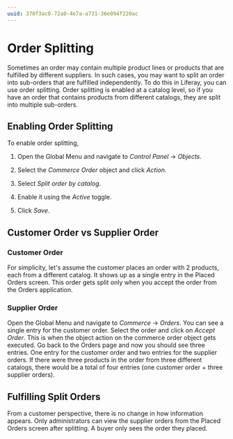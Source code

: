 ```yaml
---
uuid: 370f3ac0-72a0-4e7a-a731-36e094f220ac
---
```

# Order Splitting

Sometimes an order may contain multiple product lines or products that are fulfilled by different suppliers. In such cases, you may want to split an order into sub-orders that are fulfilled independently. To do this in Liferay, you can use order splitting. Order splitting is enabled at a catalog level, so if you have an order that contains products from different catalogs, they are split into multiple sub-orders.

## Enabling Order Splitting

To enable order splitting, 

1. Open the Global Menu and navigate to *Control Panel* &rarr; *Objects*. 

1. Select the *Commerce Order* object and click *Action*. 

1. Select *Split order by catalog*.

1. Enable it using the *Active* toggle.

1. Click *Save*.

## Customer Order vs Supplier Order

### Customer Order

For simplicity, let's assume the customer places an order with 2 products, each from a different catalog. It shows up as a single entry in the Placed Orders screen. This order gets split only when you accept the order from the Orders application. 

### Supplier Order

Open the Global Menu and navigate to *Commerce* &rarr; *Orders*. You can see a single entry for the customer order. Select the order and click on *Accept Order*. This is when the object action on the commerce order object gets executed. Go back to the Orders page and now you should see three entries. One entry for the customer order and two entries for the supplier orders. If there were three products in the order from three different catalogs, there would be a total of four entries (one customer order + three supplier orders). 

## Fulfilling Split Orders

From a customer perspective, there is no change in how information appears. Only administrators can view the supplier orders from the Placed Orders screen after splitting. A buyer only sees the order they placed. 